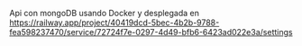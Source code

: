 Api con mongoDB usando Docker y desplegada en https://railway.app/project/40419dcd-5bec-4b2b-9788-fea598237470/service/72724f7e-0297-4d49-bfb6-6423ad022e3a/settings
